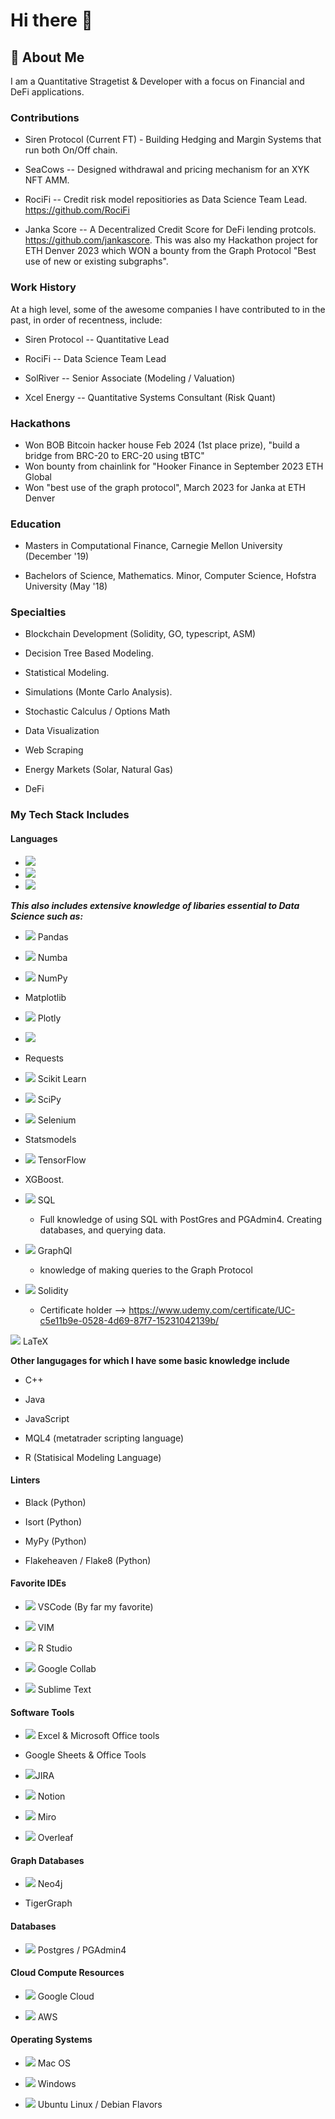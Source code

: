 # Hi there 👋

## 🚀 About Me
I am a Quantitative Stragetist & Developer with a focus on Financial and DeFi applications.  

### Contributions
- Siren Protocol (Current FT) - Building Hedging and Margin Systems that run both On/Off chain.

- SeaCows -- Designed withdrawal and pricing mechanism for an XYK NFT AMM.

- RociFi -- Credit risk model repositiories as Data Science Team Lead. https://github.com/RociFi  

- Janka Score -- A Decentralized Credit Score for DeFi lending protcols.  https://github.com/jankascore. This was also my Hackathon project for ETH Denver 2023 which WON a bounty from the Graph Protocol "Best use of new or existing subgraphs".  

### Work History 

 At a high level, some of the awesome companies I have contributed to in the past, in order of recentness, include:  

- Siren Protocol -- Quantitative Lead
  
- RociFi -- Data Science Team Lead  

- SolRiver -- Senior Associate (Modeling / Valuation) 

- Xcel Energy -- Quantitative Systems Consultant (Risk Quant)


### Hackathons
- Won BOB Bitcoin hacker house Feb 2024 (1st place prize), "build a bridge from BRC-20 to ERC-20 using tBTC"  
- Won bounty from chainlink for "Hooker Finance in September 2023 ETH Global  
- Won "best use of the graph protocol", March 2023 for Janka at ETH Denver    


### Education

- Masters in Computational Finance, Carnegie Mellon University (December '19)  

- Bachelors of Science, Mathematics. Minor, Computer Science, Hofstra University (May '18)


### Specialties
- Blockchain Development (Solidity, GO, typescript, ASM)
  
- Decision Tree Based Modeling. 

- Statistical Modeling. 

- Simulations (Monte Carlo Analysis). 

- Stochastic Calculus / Options Math

- Data Visualization

- Web Scraping

- Energy Markets (Solar, Natural Gas)  

- DeFi

### My Tech Stack Includes

#### Languages

- <img src="https://img.shields.io/badge/Python-FFD43B?style=for-the-badge&logo=python&logoColor=blue" />  
- <img src="https://img.shields.io/badge/Solidity-e6e6e6?style=for-the-badge&logo=solidity&logoColor=black" />   
- <img src="https://img.shields.io/badge/TypeScript-007ACC?style=for-the-badge&logo=typescript&logoColor=white" />    

***This also includes extensive knowledge of libaries essential to Data Science such as:***

  * <img src= "https://img.shields.io/badge/Pandas-2C2D72?style=for-the-badge&logo=pandas&logoColor=white" /> Pandas 

  * <img src= "https://img.shields.io/badge/Numba-00A3E0?style=for-the-badge&logo=Numba&logoColor=white" /> Numba 
  
  * <img src="https://img.shields.io/badge/Numpy-777BB4?style=for-the-badge&logo=numpy&logoColor=white" /> NumPy

  * Matplotlib

  * <img src="https://img.shields.io/badge/Plotly-239120?style=for-the-badge&logo=plotly&logoColor=white" /> Plotly  

  * <img src="https://img.shields.io/badge/PyTorch-EE4C2C?style=for-the-badge&logo=pytorch&logoColor=white"> 

  * Requests

  * <img src="https://img.shields.io/badge/scikit_learn-F7931E?style=for-the-badge&logo=scikit-learn&logoColor=white" /> Scikit Learn  

  * <img src="https://img.shields.io/badge/SciPy-654FF0?style=for-the-badge&logo=SciPy&logoColor=white" /> SciPy

  * <img src="https://img.shields.io/badge/Selenium-43B02A?style=for-the-badge&logo=Selenium&logoColor=white" /> Selenium

  * Statsmodels

  * <img src="https://img.shields.io/badge/TensorFlow-FF6F00?style=for-the-badge&logo=tensorflow&logoColor=white" /> TensorFlow

  * XGBoost.

  * <img src="https://img.shields.io/badge/MySQL-005C84?style=for-the-badge&logo=mysql&logoColor=white" /> SQL
    * Full knowledge of using SQL with PostGres and PGAdmin4. Creating databases, and querying data.

- <img src="https://img.shields.io/badge/GraphQl-E10098?style=for-the-badge&logo=graphql&logoColor=white" /> GraphQl
  * knowledge of making queries to the Graph Protocol


- <img src="https://img.shields.io/badge/Solidity-e6e6e6?style=for-the-badge&logo=solidity&logoColor=black" /> Solidity
  * Certificate holder --> <src img="https://img.shields.io/badge/Udemy-EC5252?style=for-the-badge&logo=Udemy&logoColor=white" />  https://www.udemy.com/certificate/UC-c5e11b9e-0528-4d69-87f7-15231042139b/   

<img src="https://img.shields.io/badge/LaTeX-47A141?style=for-the-badge&logo=LaTeX&logoColor=white" /> LaTeX

**Other langugages for which I have some basic knowledge include**

- C++  

- Java  


- <src img="https://img.shields.io/badge/JavaScript-323330?style=for-the-badge&logo=javascript&logoColor=F7DF1E" /> JavaScript

- MQL4 (metatrader scripting language)  

- R (Statisical Modeling Language)

#### Linters

- Black (Python)

- Isort (Python)  

- MyPy (Python)

- Flakeheaven / Flake8 (Python)

#### Favorite IDEs

- <img src="https://img.shields.io/badge/VSCode-0078D4?style=for-the-badge&logo=visual%20studio%20code&logoColor=white" /> VSCode (By far my favorite)  

- <img src="https://img.shields.io/badge/VIM-%2311AB00.svg?&style=for-the-badge&logo=vim&logoColor=white" /> VIM  

- <img src="https://img.shields.io/badge/RStudio-75AADB?style=for-the-badge&logo=RStudio&logoColor=whit" /> R Studio  

- <img src="https://img.shields.io/badge/Colab-F9AB00?style=for-the-badge&logo=googlecolab&color=525252" /> Google Collab

- <img src="https://img.shields.io/badge/sublime_text-%23575757.svg?&style=for-the-badge&logo=sublime-text&logoColor=important" /> Sublime Text  

#### Software Tools

- <img src="https://img.shields.io/badge/Microsoft_Excel-217346?style=for-the-badge&logo=microsoft-excel&logoColor=white" /> Excel & Microsoft Office tools

- Google Sheets & Office Tools

- <img src="https://img.shields.io/badge/Jira-0052CC?style=for-the-badge&logo=Jira&logoColor=white" />JIRA

- <img src="https://img.shields.io/badge/Notion-000000?style=for-the-badge&logo=notion&logoColor=white" /> Notion  

- <img src="https://img.shields.io/badge/Miro-F7C922?style=for-the-badge&logo=Miro&logoColor=050036" /> Miro

- <img src="https://img.shields.io/badge/Overleaf-47A141?style=for-the-badge&logo=Overleaf&logoColor=white" /> Overleaf 


#### Graph Databases

- <img src="https://img.shields.io/badge/Neo4j-018bff?style=for-the-badge&logo=neo4j&logoColor=white" /> Neo4j

- TigerGraph

#### Databases

- <img src="https://img.shields.io/badge/PostgreSQL-316192?style=for-the-badge&logo=postgresql&logoColor=white" /> Postgres / PGAdmin4

#### Cloud Compute Resources

- <img src="https://img.shields.io/badge/Google_Cloud-4285F4?style=for-the-badge&logo=google-cloud&logoColor=white" /> Google Cloud

- <img src="https://img.shields.io/badge/Amazon_AWS-FF9900?style=for-the-badge&logo=amazonaws&logoColor=white" /> AWS

#### Operating Systems

- <img src="https://img.shields.io/badge/mac%20os-000000?style=for-the-badge&logo=apple&logoColor=white" /> Mac OS

- <img src="https://img.shields.io/badge/Windows-0078D6?style=for-the-badge&logo=windows&logoColor=white" /> Windows  

- <img src="https://img.shields.io/badge/Ubuntu-E95420?style=for-the-badge&logo=ubuntu&logoColor=white"> Ubuntu Linux / Debian Flavors  




